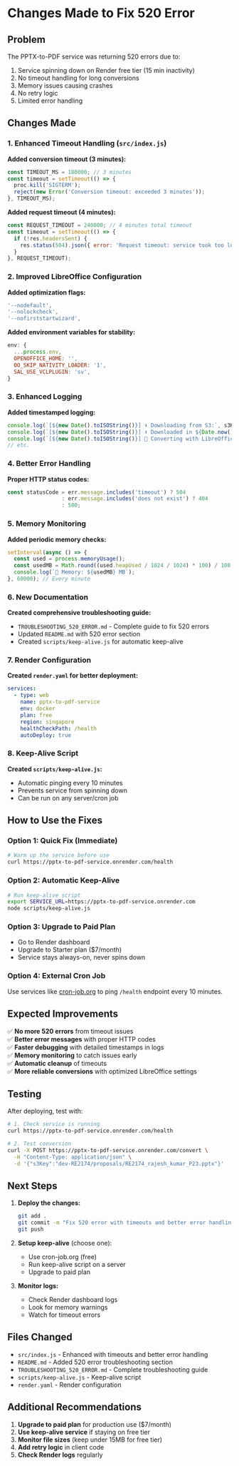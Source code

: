 # Changes Made to Fix 520 Error

## Problem
The PPTX-to-PDF service was returning 520 errors due to:
1. Service spinning down on Render free tier (15 min inactivity)
2. No timeout handling for long conversions
3. Memory issues causing crashes
4. No retry logic
5. Limited error handling

## Changes Made

### 1. Enhanced Timeout Handling (`src/index.js`)

**Added conversion timeout (3 minutes):**
```javascript
const TIMEOUT_MS = 180000; // 3 minutes
const timeout = setTimeout(() => {
  proc.kill('SIGTERM');
  reject(new Error('Conversion timeout: exceeded 3 minutes'));
}, TIMEOUT_MS);
```

**Added request timeout (4 minutes):**
```javascript
const REQUEST_TIMEOUT = 240000; // 4 minutes total timeout
const timeout = setTimeout(() => {
  if (!res.headersSent) {
    res.status(504).json({ error: 'Request timeout: service took too long to respond' });
  }
}, REQUEST_TIMEOUT);
```

### 2. Improved LibreOffice Configuration

**Added optimization flags:**
```javascript
'--nodefault',
'--nolockcheck',
'--nofirststartwizard',
```

**Added environment variables for stability:**
```javascript
env: {
  ...process.env,
  OPENOFFICE_HOME: '',
  OO_SKIP_NATIVITY_LOADER: '1',
  SAL_USE_VCLPLUGIN: 'sv',
}
```

### 3. Enhanced Logging

**Added timestamped logging:**
```javascript
console.log(`[${new Date().toISOString()}] ⬇️ Downloading from S3:`, s3Key);
console.log(`[${new Date().toISOString()}] ⬇️ Downloaded in ${Date.now() - downloadStart}ms`);
console.log(`[${new Date().toISOString()}] 🔄 Converting with LibreOffice:`, localPptx);
// etc.
```

### 4. Better Error Handling

**Proper HTTP status codes:**
```javascript
const statusCode = err.message.includes('timeout') ? 504 
                 : err.message.includes('does not exist') ? 404
                 : 500;
```

### 5. Memory Monitoring

**Added periodic memory checks:**
```javascript
setInterval(async () => {
  const used = process.memoryUsage();
  const usedMB = Math.round((used.heapUsed / 1024 / 1024) * 100) / 100;
  console.log(`💾 Memory: ${usedMB} MB`);
}, 60000); // Every minute
```

### 6. New Documentation

**Created comprehensive troubleshooting guide:**
- `TROUBLESHOOTING_520_ERROR.md` - Complete guide to fix 520 errors
- Updated `README.md` with 520 error section
- Created `scripts/keep-alive.js` for automatic keep-alive

### 7. Render Configuration

**Created `render.yaml` for better deployment:**
```yaml
services:
  - type: web
    name: pptx-to-pdf-service
    env: docker
    plan: free
    region: singapore
    healthCheckPath: /health
    autoDeploy: true
```

### 8. Keep-Alive Script

**Created `scripts/keep-alive.js`:**
- Automatic pinging every 10 minutes
- Prevents service from spinning down
- Can be run on any server/cron job

## How to Use the Fixes

### Option 1: Quick Fix (Immediate)
```bash
# Warm up the service before use
curl https://pptx-to-pdf-service.onrender.com/health
```

### Option 2: Automatic Keep-Alive
```bash
# Run keep-alive script
export SERVICE_URL=https://pptx-to-pdf-service.onrender.com
node scripts/keep-alive.js
```

### Option 3: Upgrade to Paid Plan
- Go to Render dashboard
- Upgrade to Starter plan ($7/month)
- Service stays always-on, never spins down

### Option 4: External Cron Job
Use services like [cron-job.org](https://cron-job.org) to ping `/health` endpoint every 10 minutes.

## Expected Improvements

✅ **No more 520 errors** from timeout issues  
✅ **Better error messages** with proper HTTP codes  
✅ **Faster debugging** with detailed timestamps in logs  
✅ **Memory monitoring** to catch issues early  
✅ **Automatic cleanup** of timeouts  
✅ **More reliable conversions** with optimized LibreOffice settings  

## Testing

After deploying, test with:
```bash
# 1. Check service is running
curl https://pptx-to-pdf-service.onrender.com/health

# 2. Test conversion
curl -X POST https://pptx-to-pdf-service.onrender.com/convert \
  -H "Content-Type: application/json" \
  -d '{"s3Key":"dev-RE2174/proposals/RE2174_rajesh_kumar_P23.pptx"}'
```

## Next Steps

1. **Deploy the changes:**
   ```bash
   git add .
   git commit -m "Fix 520 error with timeouts and better error handling"
   git push
   ```

2. **Setup keep-alive** (choose one):
   - Use cron-job.org (free)
   - Run keep-alive script on a server
   - Upgrade to paid plan

3. **Monitor logs:**
   - Check Render dashboard logs
   - Look for memory warnings
   - Watch for timeout errors

## Files Changed

- `src/index.js` - Enhanced with timeouts and better error handling
- `README.md` - Added 520 error troubleshooting section
- `TROUBLESHOOTING_520_ERROR.md` - Complete troubleshooting guide
- `scripts/keep-alive.js` - Keep-alive script
- `render.yaml` - Render configuration

## Additional Recommendations

1. **Upgrade to paid plan** for production use ($7/month)
2. **Use keep-alive service** if staying on free tier
3. **Monitor file sizes** (keep under 15MB for free tier)
4. **Add retry logic** in client code
5. **Check Render logs** regularly


